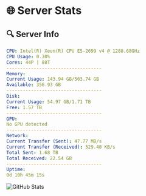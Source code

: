 # 🌐 Server Stats
## 🔍 Server Info
```yaml
CPU: Intel(R) Xeon(R) CPU E5-2699 v4 @ 1288.68GHz
CPU Usage: 0.30%
Cores: 44P | 88T
-----------------------------------
Memory:
Current Usage: 143.94 GB/503.74 GB
Available: 356.93 GB
-----------------------------------
Disk:
Current Usage: 54.97 GB/1.71 TB
Free: 1.57 TB
-----------------------------------
GPU:
No GPU detected
-----------------------------------
Network:
Current Transfer (Sent): 47.77 MB/s
Current Transfer (Received): 529.48 KB/s
Total Sent: 1.68 TB
Total Received: 22.54 GB
-----------------------------------
Uptime:
0d 10h 45m 15s
```
![GitHub Stats](https://img.shields.io/badge/Updated-2025-03-08_08:08:04-blue)